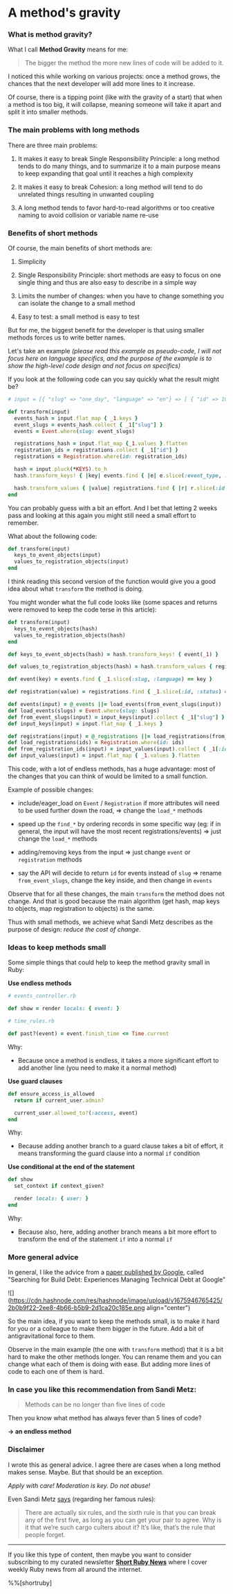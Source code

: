# A method's gravity

### What is method gravity?

What I call **Method Gravity** means for me:

> The bigger the method the more new lines of code will be added to it.

I noticed this while working on various projects: once a method grows, the chances that the next developer will add more lines to it increase.

Of course, there is a tipping point (like with the gravity of a start) that when a method is too big, it will collapse, meaning someone will take it apart and split it into smaller methods.

### The main problems with long methods

There are three main problems:

1. It makes it easy to break Single Responsibility Principle: a long method tends to do many things, and to summarize it to a main purpose means to keep expanding that goal until it reaches a high complexity
    
2. It makes it easy to break Cohesion: a long method will tend to do unrelated things resulting in unwanted coupling
    
3. A long method tends to favor hard-to-read algorithms or too creative naming to avoid collision or variable name re-use
    

### Benefits of short methods

Of course, the main benefits of short methods are:

1. Simplicity
    
2. Single Responsibility Principle: short methods are easy to focus on one single thing and thus are also easy to describe in a simple way
    
3. Limits the number of changes: when you have to change something you can isolate the change to a small method
    
4. Easy to test: a small method is easy to test
    

But for me, the biggest benefit for the developer is that using smaller methods forces us to write better names.

Let's take an example *(please read this example as pseudo-code, I will not focus here on language specifics, and the purpose of the example is to show the high-level code design and not focus on specifics)*

If you look at the following code can you say quickly what the result might be?

```ruby
# input = [{ "slug" => "one_day", "language" => "en"} => [ { "id" => 10, "status" => "booked" }]]

def transform(input)
  events_hash = input.flat_map { _1.keys }
  event_slugs = events_hash.collect { _1["slug"] }
  events = Event.where(slug: event_slugs)

  registrations_hash = input.flat_map {_1.values }.flatten
  registration_ids = registrations.collect { _1["id"] }
  registrations = Registration.where(id: registration_ids)

  hash = input.pluck(*KEYS).to_h
  hash.transform_keys! { |key| events.find { |e| e.slice(:event_type, :language) == key } }

  hash.transform_values { |value| registrations.find { |r| r.slice(:id, :status) == value} }
end
```

You can probably guess with a bit an effort. And I bet that letting 2 weeks pass and looking at this again you might still need a small effort to remember.

What about the following code:

```ruby
def transform(input)
  keys_to_event_objects(input)
  values_to_registration_objects(input)
end
```

I think reading this second version of the function would give you a good idea about what `transform` the method is doing.

You might wonder what the full code looks like (some spaces and returns were removed to keep the code terse in this article):

```ruby
def transform(input)
  keys_to_event_objects(hash)
  values_to_registration_objects(hash)
end

def keys_to_event_objects(hash) = hash.transform_keys! { event(_1) }

def values_to_registration_objects(hash) = hash.transform_values { registration(_1) }

def event(key) = events.find { _1.slice(:slug, :language) == key }

def registration(value) = registrations.find { _1.slice(:id, :status) == value }

def events(input) = @_events ||= load_events(from_event_slugs(input))
def load_events(slugs) = Event.where(slug: slugs)
def from_event_slugs(input) = input_keys(input).collect { _1["slug"] }
def input_keys(input) = input.flat_map { _1.keys }

def registrations(input) = @_registrations ||= load_registrations(from_registration_ids(input))
def load_registrations(ids) = Registration.where(id: ids)
def from_registration_ids(input) = input_values(input).collect { _1[:id] }
def input_values(input) = input.flat_map { _1.values }.flatten
```

This code, with a lot of endless methods, has a huge advantage: most of the changes that you can think of would be limited to a small function.

Example of possible changes:

* include/eager\_load on `Event` / `Registration` if more attributes will need to be used further down the road, =&gt; change the `load_*` methods
    
* speed up the `find_*` by ordering records in some specific way (eg: if in general, the input will have the most recent registrations/events) =&gt; just change the `load_*` methods
    
* adding/removing keys from the input =&gt; just change `event` or `registration` methods
    
* say the API will decide to return `id` for events instead of `slug` =&gt; rename `from_event_slugs`, change the key inside, and then change in `events`
    

Observe that for all these changes, the main `transform` the method does not change. And that is good because the main algorithm (get hash, map keys to objects, map registration to objects) is the same.

Thus with small methods, we achieve what Sandi Metz describes as the purpose of design: *reduce the cost of change*.

### Ideas to keep methods small

Some simple things that could help to keep the method gravity small in Ruby:

**Use endless methods**

```ruby
# events_controller.rb

def show = render locals: { event: }
```

```ruby
# time_rules.rb

def past?(event) = event.finish_time <= Time.current
```

Why:

* Because once a method is endless, it takes a more significant effort to add another line (you need to make it a normal method)
    

**Use guard clauses**

```ruby
def ensure_access_is_allowed
  return if current_user.admin?

  current_user.allowed_to?(:access, event)
end
```

Why:

* Because adding another branch to a guard clause takes a bit of effort, it means transforming the guard clause into a normal `if` condition
    

**Use conditional at the end of the statement**

```ruby
def show
  set_context if context_given?

  render locals: { user: }
end
```

Why:

* Because also, here, adding another branch means a bit more effort to transform the end of the statement `if` into a normal `if`
    

### More general advice

In general, I like the advice from a [paper published by Google](https://static.googleusercontent.com/media/research.google.com/en//pubs/archive/37755.pdf), called "Searching for Build Debt: Experiences Managing Technical Debt at Google"

![](https://cdn.hashnode.com/res/hashnode/image/upload/v1675946765425/2b0b9f22-2ee8-4b66-b5b9-2d1ca20c185e.png align="center")

So the main idea, if you want to keep the methods small, is to make it hard for you or a colleague to make them bigger in the future. Add a bit of antigravitational force to them.

Observe in the main example (the one with `transform` method) that it is a bit hard to make the other methods longer. You can rename them and you can change what each of them is doing with ease. But adding more lines of code to each one of them is hard.

### In case you like this recommendation from Sandi Metz:

> Methods can be no longer than five lines of code

Then you know what method has always fever than 5 lines of code?

**\-&gt; an endless method**

### Disclaimer

I wrote this as general advice. I agree there are cases when a long method makes sense. Maybe. But that should be an exception.

*Apply with care! Moderation is key. Do not abuse!*

Even Sandi Metz [says](https://www.rubypigeon.com/posts/methods-can-be-longer-than-five-lines/) (regarding her famous rules):

> There are actually six rules, and the sixth rule is that you can break any of the first five, as long as you can get your pair to agree. Why is it that we’re such cargo culters about it? It’s like, that’s the rule that people forget.

---

If you like this type of content, then maybe you want to consider subscribing to my curated newsletter [**Short Ruby News**](https://newsletter.shortruby.com/) where I cover weekly Ruby news from all around the internet.

%%[shortruby]